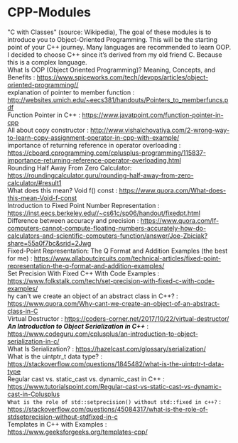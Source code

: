# CPP-Modules
"C with Classes" (source: Wikipedia), The goal of these modules is to introduce you to Object-Oriented Programming. This will be the starting point of your C++ journey. Many languages are recommended to learn OOP. I decided to choose C++ since it’s derived from my old friend C. Because this is a complex language.<br />
    What Is OOP (Object Oriented Programming)? Meaning, Concepts, and Benefits : https://www.spiceworks.com/tech/devops/articles/object-oriented-programming//<br />
    explanation of pointer to member function : http://websites.umich.edu/~eecs381/handouts/Pointers_to_memberfuncs.pdf<br />
    Function Pointer in C++ : https://www.javatpoint.com/function-pointer-in-cpp<br />
    All about copy constructor  : http://www.vishalchovatiya.com/2-wrong-way-to-learn-copy-assignment-operator-in-cpp-with-example/<br />
    importance of returning reference in operator overloading : https://cboard.cprogramming.com/cplusplus-programming/115837-importance-returning-reference-operator-overloading.html<br />
    Rounding Half Away From Zero Calculator: https://roundingcalculator.guru/rounding-half-away-from-zero-calculator/#result1<br />
    What does this mean? Void f() const : https://www.quora.com/What-does-this-mean-Void-f-const<br />
    Introduction to Fixed Point Number Representation : https://inst.eecs.berkeley.edu//~cs61c/sp06/handout/fixedpt.html<br />
    Difference between accuracy and precision  : https://www.quora.com/If-computers-cannot-compute-floating-numbers-accurately-how-do-calculators-and-scientific-computers-function/answer/Joe-Zbiciak?share=55a0f7bc&srid=2Jwg <br />
    Fixed-Point Representation: The Q Format and Addition Examples (the best for me)  : https://www.allaboutcircuits.com/technical-articles/fixed-point-representation-the-q-format-and-addition-examples/ <br />
    Set Precision With Fixed C++ With Code Examples : https://www.folkstalk.com/tech/set-precision-with-fixed-c-with-code-examples/<br />
    hy can't we create an object of an abstract class in C++? : https://www.quora.com/Why-cant-we-create-an-object-of-an-abstract-class-in-C<br />
    Virtual Destructor : https://coders-corner.net/2017/10/22/virtual-destructor/<br />
    ***An Introduction to Object Serialization in C++*** : https://www.codeguru.com/cplusplus/an-introduction-to-object-serialization-in-c/<br />
    What Is Serialization? : https://hazelcast.com/glossary/serialization/<br />
    What is the uintptr_t data type? : https://stackoverflow.com/questions/1845482/what-is-the-uintptr-t-data-type<br />
    Regular cast vs. static_cast vs. dynamic_cast in C++ : https://www.tutorialspoint.com/Regular-cast-vs-static-cast-vs-dynamic-cast-in-Cplusplus<br />
    `What is the role of std::setprecision() without std::fixed in c++?` : https://stackoverflow.com/questions/45084317/what-is-the-role-of-stdsetprecision-without-stdfixed-in-c<br />
    Templates in C++ with Examples : https://www.geeksforgeeks.org/templates-cpp/<br />
